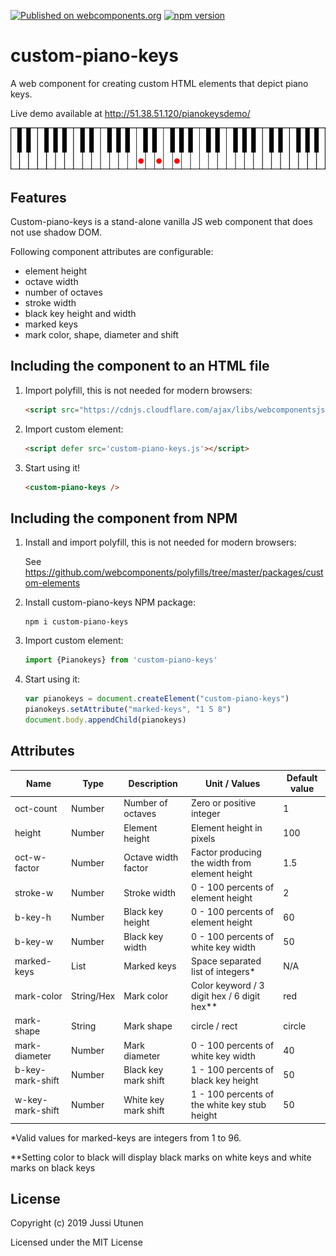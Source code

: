 [![Published on webcomponents.org](https://img.shields.io/badge/webcomponents.org-published-blue.svg)](https://www.webcomponents.org/element/custom-piano-keys)
[![npm version](https://badge.fury.io/js/custom-piano-keys.svg)](https://badge.fury.io/js/custom-piano-keys)

# custom-piano-keys
A web component for creating custom HTML elements that depict piano keys.

Live demo available at http://51.38.51.120/pianokeysdemo/

![Screenshot](keys.png)

## Features
Custom-piano-keys is a stand-alone vanilla JS web component that does not use shadow DOM.

Following component attributes are configurable:

- element height
- octave width
- number of octaves
- stroke width
- black key height and width
- marked keys
- mark color, shape, diameter and shift

## Including the component to an HTML file

1. Import polyfill, this is not needed for modern browsers:

    ```html
    <script src="https://cdnjs.cloudflare.com/ajax/libs/webcomponentsjs/2.2.10/webcomponents-bundle.js"></script>
    ```

2. Import custom element:

    ```html
    <script defer src='custom-piano-keys.js'></script>
    ```

3. Start using it!

    ```html
    <custom-piano-keys />
    ```
## Including the component from NPM

1. Install and import polyfill, this is not needed for modern browsers:

   See https://github.com/webcomponents/polyfills/tree/master/packages/custom-elements

2. Install custom-piano-keys NPM package:

    ```console
    npm i custom-piano-keys
    ```

3. Import custom element:

    ```javascript
    import {Pianokeys} from 'custom-piano-keys'
    ```

4. Start using it:

   ```javascript
   var pianokeys = document.createElement("custom-piano-keys")
   pianokeys.setAttribute("marked-keys", "1 5 8")
   document.body.appendChild(pianokeys)
   ```

## Attributes

Name            | Type      | Description             | Unit / Values                                | Default value
---             | ---       | ---                     | ---                                          | ---
oct-count       | Number    | Number of octaves       |Zero or positive integer                      | 1
height          | Number    | Element height          |Element height in pixels                              | 100
oct-w-factor    | Number    | Octave width factor     |Factor producing the width from element height        | 1.5
stroke-w        | Number    | Stroke width            |0 - 100 percents of element height                    | 2
b-key-h         | Number    | Black key height        |0 - 100 percents of element height                    | 60
b-key-w         | Number    | Black key width         |0 - 100 percents of white key width           | 50
marked-keys     | List      | Marked keys             |Space separated list of integers*            | N/A
mark-color      | String/Hex| Mark color              |Color keyword / 3 digit hex / 6 digit hex**     | red
mark-shape      | String    | Mark shape              | circle / rect                                | circle
mark-diameter   | Number    | Mark diameter           |0 - 100 percents of white key width           | 40
b-key-mark-shift| Number    | Black key mark shift    |1 - 100 percents of black key height          | 50
w-key-mark-shift| Number    | White key mark shift    |1 - 100 percents of the white key stub height | 50

*Valid values for marked-keys are integers from 1 to 96.

**Setting color to black will display black marks on white keys and white marks on black keys

## License
Copyright (c) 2019 Jussi Utunen

Licensed under the MIT License
